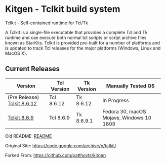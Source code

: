 # Kitgen - Tclkit build system

Tclkit - Self-contained runtime for Tcl/Tk

A Tclkit is a single-file executable that provides a complete Tcl and Tk runtime and can execute both normal tcl scripts or script archive files known as StarKits. Tclkit is provided pre-built for a number of platforms and is updated to track Tcl releases for the major platforms (Windows, Linux and MacOS X).

## Current Releases

| Version | Tcl Version | Tk Version | Manually Tested OS |
|--|--|--|--|
| (Pre Release) [Tclkit 8.6.12](https://github.com/VitoVan/kitgen/releases/tag/8.6.12) | Tcl 8.6.12 | Tk 8.6.12 | In Progress |
| [Tclkit 8.6.9](https://github.com/VitoVan/kitgen/releases/tag/8.6.9) | Tcl 8.6.9 | Tk 8.6.9.1 | Fedora 30, macOS Mojave, Windows 10 1809 |



Old README: [README](./README)

Original Site: https://code.google.com/archive/p/tclkit/

Forked From: https://github.com/patthoyts/kitgen
